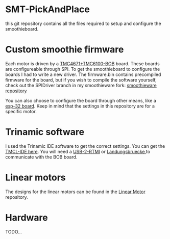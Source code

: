 # SMT-PickAndPlace
this git repository contains all the files required to setup and configure the smoothieboard. 

# Custom smoothie firmware
Each motor is driven by a [TMC4671+TMC6100-BOB](https://www.trinamic.com/support/eval-kits/details/tmc4671-tmc6100-bob/) board. 
These boards are configureable through SPI. To get the smoothieboard to configure the boards I had to write a new driver. 
The firmware.bin contains precompiled firmware for the board, but if you wish to compile the software yourself, check out the SPIDriver branch in my smoothieware fork: [smoothieware repository](https://github.com/marklendering/Smoothieware)

You can also choose to configure the board through other means, like a [esp-32 board](https://github.com/TkkrLab/trinamic-tmc4671-tmc6100-bob-arduino). Keep in mind that the settings in this repository are for a specific motor.

# Trinamic software
I used the Trinamic IDE software to get the correct settings. You can get the [TMCL-IDE here](https://www.trinamic.com/support/software/tmcl-ide/).
You will need a [USB-2-RTMI](https://www.trinamic.com/products/modules/details/usb-2-rtmi/) or [Landungsbruecke ](https://www.trinamic.com/support/eval-kits/details/landungsbruecke/) to communicate with the BOB board.


# Linear motors
The designs for the linear motors can be found in the [Linear Motor](https://github.com/tkkrlab/linearmotor) repository.


# Hardware
 TODO...
